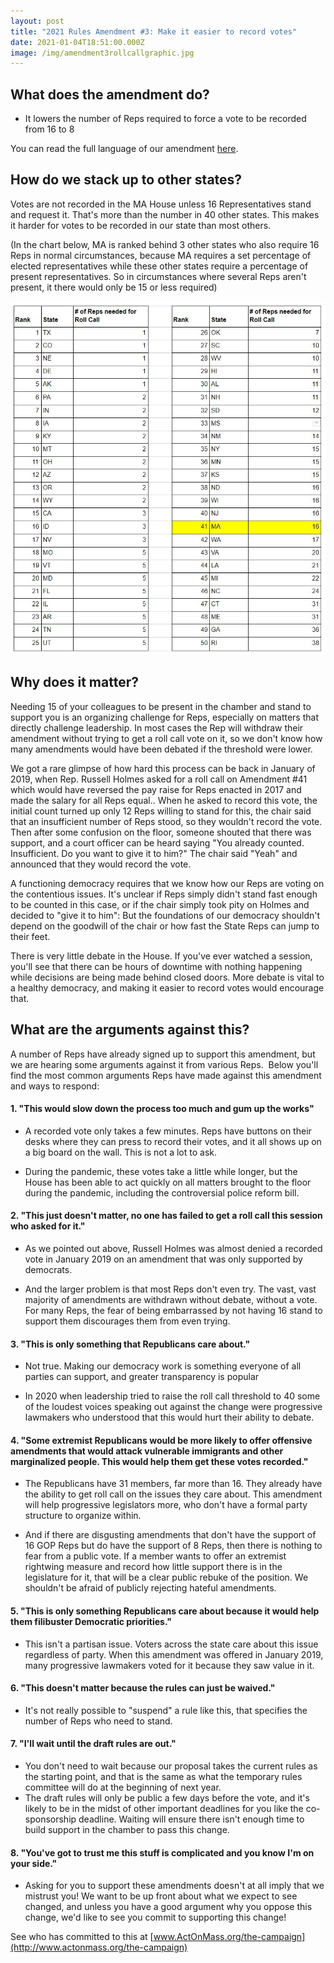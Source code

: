 ```yaml
---
layout: post
title: "2021 Rules Amendment #3: Make it easier to record votes"
date: 2021-01-04T18:51:00.000Z
image: /img/amendment3rollcallgraphic.jpg
---
```

## What does the amendment do?

* It lowers the number of Reps required to force a vote to be recorded from 16 to 8

You can read the full language of our amendment [here](https://actonmass.org/assets/RulesAmendment3.pdf).

## How do we stack up to other states?

Votes are not recorded in the MA House unless 16 Representatives stand and request it. That's more than the number in 40 other states. This makes it harder for votes to be recorded in our state than most others.

(In the chart below, MA is ranked behind 3 other states who also require 16 Reps in normal circumstances, because MA requires a set percentage of elected representatives while these other states require a percentage of present representatives. So in circumstances where several Reps aren't present, it there would only be 15 or less required)

<img src="/img/rollcallchart.jpg" alt="MA has a higher threshold than 40 other states" style="width:600px;">

## Why does it matter?

Needing 15 of your colleagues to be present in the chamber and stand to support you is an organizing challenge for Reps, especially on matters that directly challenge leadership. In most cases the Rep will withdraw their amendment without trying to get a roll call vote on it, so we don't know how many amendments would have been debated if the threshold were lower.

We got a rare glimpse of how hard this process can be back in January of 2019, when Rep. Russell Holmes asked for a roll call on Amendment #41 which would have reversed the pay raise for Reps enacted in 2017 and made the salary for all Reps equal.. When he asked to record this vote, the initial count turned up only 12 Reps willing to stand for this, the chair said that an insufficient number of Reps stood, so they wouldn't record the vote. Then after some confusion on the floor, someone shouted that there was support, and a court officer can be heard saying "You already counted. Insufficient. Do you want to give it to him?" The chair said "Yeah" and announced that they would record the vote.

A functioning democracy requires that we know how our Reps are voting on the contentious issues. It's unclear if Reps simply didn't stand fast enough to be counted in this case, or if the chair simply took pity on Holmes and decided to "give it to him": But the foundations of our democracy shouldn't depend on the goodwill of the chair or how fast the State Reps can jump to their feet.

There is very little debate in the House. If you've ever watched a session, you'll see that there can be hours of downtime with nothing happening while decisions are being made behind closed doors. More debate is vital to a healthy democracy, and making it easier to record votes would encourage that.

## What are the arguments against this?

A number of Reps have already signed up to support this amendment, but we are hearing some arguments against it from various Reps.  Below you'll find the most common arguments Reps have made against this amendment and ways to respond:

#### 1. "This would slow down the process too much and gum up the works"
-   A recorded vote only takes a few minutes. Reps have buttons on their desks where they can press to record their votes, and it all shows up on a big board on the wall. This is not a lot to ask.

-   During the pandemic, these votes take a little while longer, but the House has been able to act quickly on all matters brought to the floor during the pandemic, including the controversial police reform bill.

#### 2. "This just doesn't matter, no one has failed to get a roll call this session who asked for it."
-   As we pointed out above, Russell Holmes was almost denied a recorded vote in January 2019 on an amendment that was only supported by democrats.

-   And the larger problem is that most Reps don't even try. The vast, vast majority of amendments are withdrawn without debate, without a vote. For many Reps, the fear of being embarrassed by not having 16 stand to support them discourages them from even trying.

#### 3. "This is only something that Republicans care about."
-   Not true. Making our democracy work is something everyone of all parties can support, and greater transparency is popular

-   In 2020 when leadership tried to raise the roll call threshold to 40 some of the loudest voices speaking out against the change were progressive lawmakers who understood that this would hurt their ability to debate.

#### 4. "Some extremist Republicans would be more likely to offer offensive amendments that would attack vulnerable immigrants and other marginalized people. This would help them get these votes recorded."
-   The Republicans have 31 members, far more than 16. They already have the ability to get roll call on the issues they care about. This amendment will help progressive legislators more, who don't have a formal party structure to organize within.

-   And if there are disgusting amendments that don't have the support of 16 GOP Reps but do have the support of 8 Reps, then there is nothing to fear from a public vote. If a member wants to offer an extremist rightwing measure and record how little support there is in the legislature for it, that will be a clear public rebuke of the position. We shouldn't be afraid of publicly rejecting hateful amendments.

#### 5. "This is only something Republicans care about because it would help them filibuster Democratic priorities."

-   This isn't a partisan issue. Voters across the state care about this issue regardless of party. When this amendment was offered in January 2019, many progressive lawmakers voted for it because they saw value in it.

#### 6. "This doesn't matter because the rules can just be waived."

-   It's not really possible to "suspend" a rule like this, that specifies the number of Reps who need to stand.

#### 7. "I'll wait until the draft rules are out."

-   You don't need to wait because our proposal takes the current rules as the starting point, and that is the same as what the temporary rules committee will do at the beginning of next year.
-   The draft rules will only be public a few days before the vote, and it's likely to be in the midst of other important deadlines for you like the co-sponsorship deadline. Waiting will ensure there isn't enough time to build support in the chamber to pass this change.

#### 8. "You've got to trust me this stuff is complicated and you know I'm on your side."

- Asking for you to support these amendments doesn't at all imply that we mistrust you! We want to be up front about what we expect to see changed, and unless you have a good argument why you oppose this change, we'd like to see you commit to supporting this change!

See who has committed to this at [www.ActOnMass.org/the-campaign](http://www.actonmass.org/the-campaign)